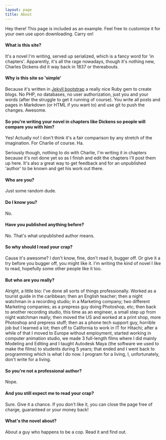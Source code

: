 ```yaml
---
layout: page
title: About
---
```


<p class="message">
  Hey there! This page is included as an example. Feel free to customize it for your own use upon downloading. Carry on!
</p>


#### What is this site?

It's a novel I'm writing, served up serialized, which is a fancy word for 'in chapters'. Apparently, it's all the rage nowadays, though it's nothing new, Charles Dickens did it way back in 1837 or thereabouts.

#### Why is this site so 'simple'

Because it's written in [Jekyll bootstrap](http://jekyllbootstrap.com) a really nice Ruby gem to create blogs. No PHP, no databases, no user authorization, just you and your words (after the struggle to get it running of course). You write all posts and pages in Markdown (or HTML if you want to) and use git to push the changes. Awesome.


#### So you're writing your novel in chapters like Dickens so people will compare you with him?

Yes! Actually no! I don't think it's a fair comparison by any stretch of the imagination. For Charlie of course. Ha.

Seriously though, nothing to do with Charlie, I'm writing it in chapters because it's not done yet so as I finish and edit the chapters I'll post them up here. It's also a great way to get feedback and for an unpublished 'author' to be known and get his work out there.

#### Who are you?

Just some random dude.

#### Do I know you?

No.

#### Have you published anything before?

No. That's what unpublished author means.

#### So why should I read your crap?

Cause it's awesome? I don't know, fine, don't read it, bugger off. Or give it a try before you bugger off, you might like it. I'm writing the kind of novel I like to read, hopefully some other people like it too.

#### But who are you really?

Alright, a little bio: I've done all sorts of things professionally. Worked as a tourist guide in the caribbean; then an English teacher; then a night watchman in a recording studio; in a Marketing company; two different Marketing companies; as a prepress guy doing Photoshop, etc; then back to another recording studio, this time as an engineer, a small step up from night watchman really; then moved the US and worked at a print shop, more Photoshop and prepress stuff; then as a phone tech support guy, horrible job but I learned a lot; then off to California to work in IT for Hitachi; after a while of that I moved to Europe without employment, started working in computer animation studio, we made 3 full-length films where I did mainly Modeling and Editing and I taught Autodesk Maya (the software we used to make the films) to students during 5 years; that ended and I went back to programming which is what I do now. I program for a living, I, unfortunately, don't write for a living.

#### So you're not a professional author?

Nope.

#### And you still expect me to read your crap?

Sure. Give it a chance. If you don't like it, you can close the page free of charge, guaranteed or your money back!

#### What's the novel about?

About a guy who happens to be a cop. Read it and find out.
